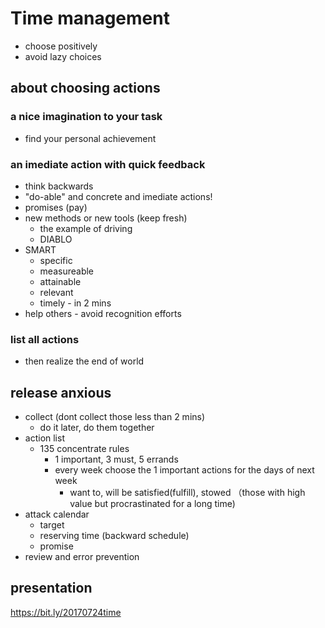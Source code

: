 # Time management

- choose positively
- avoid lazy choices

## about choosing actions

### a nice imagination to your task

- find your personal achievement

### an imediate action with quick feedback

- think backwards
- "do-able" and concrete and imediate actions!
- promises (pay)
- new methods or new tools (keep fresh)
  - the example of driving
  - DIABLO
- SMART
  - specific
  - measureable
  - attainable
  - relevant
  - timely - in 2 mins
- help others - avoid recognition efforts

### list all actions

- then realize the end of world

## release anxious

- collect (dont collect those less than 2 mins)
  - do it later, do them together
- action list
  - 135 concentrate rules
    - 1 important, 3 must, 5 errands
    - every week choose the 1 important actions for the days of next week
      - want to, will be satisfied(fulfill), stowed （those with high value but procrastinated for a long time)
- attack calendar
  - target
  - reserving time (backward schedule)
  - promise
- review and error prevention

## presentation

https://bit.ly/20170724time
